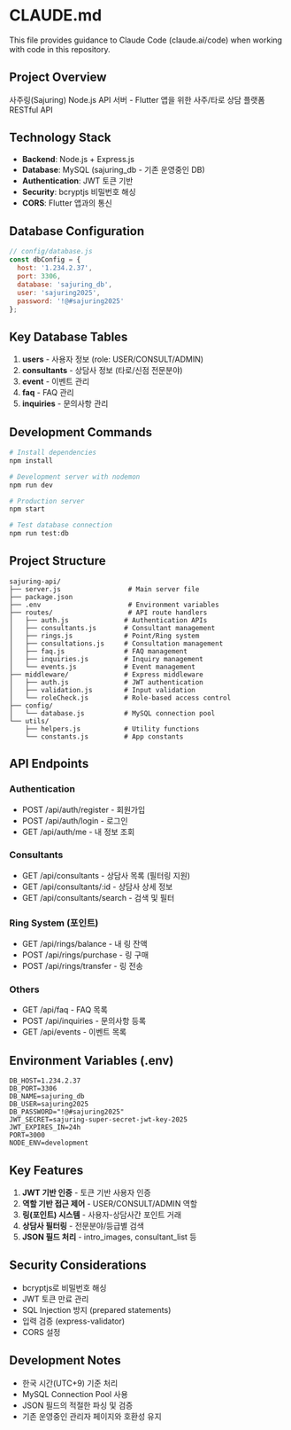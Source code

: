 # CLAUDE.md

This file provides guidance to Claude Code (claude.ai/code) when working with code in this repository.

## Project Overview

사주링(Sajuring) Node.js API 서버 - Flutter 앱을 위한 사주/타로 상담 플랫폼 RESTful API

## Technology Stack

- **Backend**: Node.js + Express.js
- **Database**: MySQL (sajuring_db - 기존 운영중인 DB)
- **Authentication**: JWT 토큰 기반
- **Security**: bcryptjs 비밀번호 해싱
- **CORS**: Flutter 앱과의 통신

## Database Configuration

```javascript
// config/database.js
const dbConfig = {
  host: '1.234.2.37',
  port: 3306,
  database: 'sajuring_db',
  user: 'sajuring2025',
  password: '!@#sajuring2025'
};
```

## Key Database Tables

1. **users** - 사용자 정보 (role: USER/CONSULT/ADMIN)
2. **consultants** - 상담사 정보 (타로/신점 전문분야)
3. **event** - 이벤트 관리
4. **faq** - FAQ 관리
5. **inquiries** - 문의사항 관리

## Development Commands

```bash
# Install dependencies
npm install

# Development server with nodemon
npm run dev

# Production server
npm start

# Test database connection
npm run test:db
```

## Project Structure

```
sajuring-api/
├── server.js                 # Main server file
├── package.json
├── .env                      # Environment variables
├── routes/                   # API route handlers
│   ├── auth.js              # Authentication APIs
│   ├── consultants.js       # Consultant management
│   ├── rings.js             # Point/Ring system
│   ├── consultations.js     # Consultation management
│   ├── faq.js               # FAQ management
│   ├── inquiries.js         # Inquiry management
│   └── events.js            # Event management
├── middleware/              # Express middleware
│   ├── auth.js              # JWT authentication
│   ├── validation.js        # Input validation
│   └── roleCheck.js         # Role-based access control
├── config/
│   └── database.js          # MySQL connection pool
└── utils/
    ├── helpers.js           # Utility functions
    └── constants.js         # App constants
```

## API Endpoints

### Authentication
- POST /api/auth/register - 회원가입
- POST /api/auth/login - 로그인
- GET /api/auth/me - 내 정보 조회

### Consultants
- GET /api/consultants - 상담사 목록 (필터링 지원)
- GET /api/consultants/:id - 상담사 상세 정보
- GET /api/consultants/search - 검색 및 필터

### Ring System (포인트)
- GET /api/rings/balance - 내 링 잔액
- POST /api/rings/purchase - 링 구매
- POST /api/rings/transfer - 링 전송

### Others
- GET /api/faq - FAQ 목록
- POST /api/inquiries - 문의사항 등록
- GET /api/events - 이벤트 목록

## Environment Variables (.env)

```
DB_HOST=1.234.2.37
DB_PORT=3306
DB_NAME=sajuring_db
DB_USER=sajuring2025
DB_PASSWORD="!@#sajuring2025"
JWT_SECRET=sajuring-super-secret-jwt-key-2025
JWT_EXPIRES_IN=24h
PORT=3000
NODE_ENV=development
```

## Key Features

1. **JWT 기반 인증** - 토큰 기반 사용자 인증
2. **역할 기반 접근 제어** - USER/CONSULT/ADMIN 역할
3. **링(포인트) 시스템** - 사용자-상담사간 포인트 거래
4. **상담사 필터링** - 전문분야/등급별 검색
5. **JSON 필드 처리** - intro_images, consultant_list 등

## Security Considerations

- bcryptjs로 비밀번호 해싱
- JWT 토큰 만료 관리
- SQL Injection 방지 (prepared statements)
- 입력 검증 (express-validator)
- CORS 설정

## Development Notes

- 한국 시간(UTC+9) 기준 처리
- MySQL Connection Pool 사용
- JSON 필드의 적절한 파싱 및 검증
- 기존 운영중인 관리자 페이지와 호환성 유지